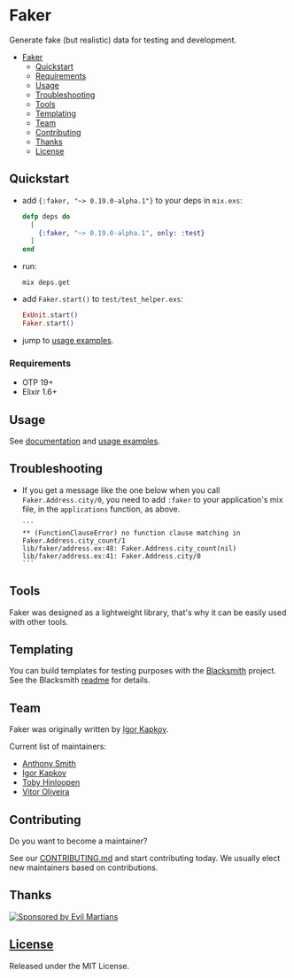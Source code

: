 # Faker

Generate fake (but realistic) data for testing and development.

- [Faker](#faker)
  - [Quickstart](#quickstart)
  - [Requirements](#requirements)
  - [Usage](#usage)
  - [Troubleshooting](#troubleshooting)
  - [Tools](#tools)
  - [Templating](#contributing)
  - [Team](#team)
  - [Contributing](#contributing)
  - [Thanks](#thanks)
  - [License](#license)

## Quickstart

- add `{:faker, "~> 0.19.0-alpha.1"}` to your deps in `mix.exs`:

  ```elixir
  defp deps do
    [
      {:faker, "~> 0.19.0-alpha.1", only: :test}
    ]
  end
  ```

- run:

  ```
  mix deps.get
  ```

- add `Faker.start()` to `test/test_helper.exs`:

  ```elixir
  ExUnit.start()
  Faker.start()
  ```

- jump to [usage examples](#usage).

### Requirements

- OTP 19+
- Elixir 1.6+

## Usage

See [documentation](http://hexdocs.pm/faker/) and [usage examples](https://github.com/elixirs/faker/blob/master/USAGE.md).

## Troubleshooting

- If you get a message like the one below when you call `Faker.Address.city/0`,
  you need to add `:faker` to your application's mix file, in the `applications`
  function, as above.

      ```
      ** (FunctionClauseError) no function clause matching in Faker.Address.city_count/1
      lib/faker/address.ex:48: Faker.Address.city_count(nil)
      lib/faker/address.ex:41: Faker.Address.city/0
      ```

## Tools

Faker was designed as a lightweight library, that's why it can be easily used
with other tools.

## Templating

You can build templates for testing purposes with the
[Blacksmith](https://github.com/batate/blacksmith) project. See the Blacksmith
[readme](https://github.com/batate/blacksmith#readme) for details.

## Team

Faker was originally written by [Igor Kapkov](https://igas.me).

Current list of maintainers:

- [Anthony Smith](https://github.com/anthonator)
- [Igor Kapkov](https://igas.me)
- [Toby Hinloopen](https://github.com/tobyhinloopen)
- [Vitor Oliveira](https://github.com/vbrazo)

## Contributing

Do you want to become a maintainer?

See our [CONTRIBUTING.md](https://github.com/elixirs/faker/blob/master/CONTRIBUTING.md) and start contributing today. We usually elect new maintainers based on contributions.

## Thanks

[![Sponsored by Evil Martians](https://evilmartians.com/badges/sponsored-by-evil-martians.svg)](https://evilmartians.com/)

## [License](https://github.com/elixirs/faker/blob/master/LICENSE)

Released under the MIT License.
